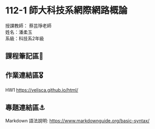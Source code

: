 # 112-1 師大科技系網際網路概論

授課教師： 蔡芸琤老師  
姓名：潘柔玉  
系級：科技系2年級  

## 課程筆記區🧳

## 作業連結區🎖️
HW1 https://velisca.github.io/html/

## 專題連結區⚓️
Markdown 語法說明: https://www.markdownguide.org/basic-syntax/

